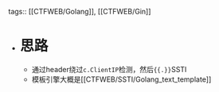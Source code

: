 tags:: [[CTFWEB/Golang]], [[CTFWEB/Gin]]

- # 思路
	- 通过header绕过`c.ClientIP`检测，然后``{{.}}``SSTI
	- 模板引擎大概是[[CTFWEB/SSTI/Golang_text_template]]